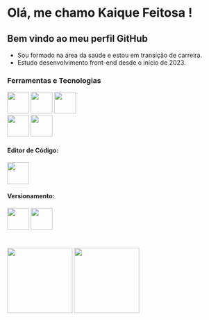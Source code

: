 # Olá, me chamo Kaique Feitosa !

## Bem vindo ao meu perfil GitHub
- Sou formado na área da saúde e estou em transição de carreira.
- Estudo desenvolvimento front-end desde o início de 2023.

### Ferramentas e Tecnologias
<div>
  <img loading="lazy" src="https://cdn.jsdelivr.net/gh/devicons/devicon@latest/icons/html5/html5-plain-wordmark.svg" height="50" width="50" />
  <img loading="lazy" src="https://cdn.jsdelivr.net/gh/devicons/devicon@latest/icons/css3/css3-plain-wordmark.svg" height="50" width="50" />
  <img loading="lazy" src="https://cdn.jsdelivr.net/gh/devicons/devicon@latest/icons/javascript/javascript-plain.svg" height="50" width="50" />
  <br>
  <img loading="lazy" src="https://cdn.jsdelivr.net/gh/devicons/devicon@latest/icons/sass/sass-original.svg" height="50" width="50" />
  <img loading="lazy" src="https://cdn.jsdelivr.net/gh/devicons/devicon@latest/icons/tailwindcss/tailwindcss-original.svg" height="50" width="50" />
</div>

#### Editor de Código:
<div>
  <img loading="lazy" src="https://cdn.jsdelivr.net/gh/devicons/devicon@latest/icons/vscode/vscode-original.svg" height="50" width="50" />
</div>

#### Versionamento:
<div>
  <img loading="lazy" src="https://cdn.jsdelivr.net/gh/devicons/devicon@latest/icons/git/git-original.svg" height="50" width="50" />
  <img loading="lazy" src="https://cdn.jsdelivr.net/gh/devicons/devicon@latest/icons/github/github-original.svg" height="50" width="50" />
</div>

#

<div>
<a href="https://github.com/kaique-feitosa"></a>
<img loading="lazy" height="150em" src="https://github-readme-stats.vercel.app/api/top-langs/?username=kaique-feitosa&layout=compact&langs_count=7&theme=github_dark"/>
<img loading="lazy" height="150em" src="https://github-readme-stats.vercel.app/api?username=kaique-feitosa&show_icons=true&theme=github_dark&include_all_commits=true&count_private=true"/>
</div>
